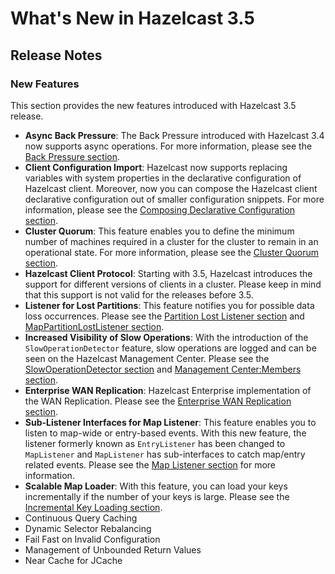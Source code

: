 # What's New in Hazelcast 3.5



## Release Notes

### New Features

This section provides the new features introduced with Hazelcast 3.5 release. 

- **Async Back Pressure**: The Back Pressure introduced with Hazelcast 3.4 now supports async operations. For more information, please see the [Back Pressure section](#back-pressure).
- **Client Configuration Import**: Hazelcast now supports replacing variables with system properties in the declarative configuration of Hazelcast client. Moreover, now you can compose the Hazelcast client declarative configuration out of smaller configuration snippets. For more information, please see the [Composing Declarative Configuration section](#composing-declarative-configuration).
- **Cluster Quorum**: This feature enables you to define the minimum number of machines required in a cluster for the cluster to remain in an operational state. For more information, please see  the [Cluster Quorum section](#cluster-quorum).
- **Hazelcast Client Protocol**: Starting with 3.5, Hazelcast introduces the support for different versions of clients in a cluster. Please keep in mind that this support is not valid for the releases before 3.5.
- **Listener for Lost Partitions**: This feature notifies you for possible data loss occurrences. Please see the [Partition Lost Listener section](#partition-lost-listener) and [MapPartitionLostListener section](#mappartitionlostlistener).
- **Increased Visibility of Slow Operations**: With the introduction of the `SlowOperationDetector` feature, slow operations are logged and can be seen on the Hazelcast Management Center. Please see the [SlowOperationDetector section](#slowoperationdetector) and [Management Center:Members section](#members).
- **Enterprise WAN Replication**: Hazelcast Enterprise implementation of the WAN Replication. Please see the [Enterprise WAN Replication section](#eneterprise-wan-replication).
- **Sub-Listener Interfaces for Map Listener**: This feature enables you to listen to map-wide or entry-based events. With this new feature, the listener formerly known as `EntryListener` has been changed to `MapListener` and `MapListener` has sub-interfaces to catch map/entry related events. Please see the [Map Listener section](#map-listener) for more information.
- **Scalable Map Loader**: With this feature, you can load your keys incrementally if the number of your keys is large. Please see the [Incremental Key Loading section](#incremental-key-loading).
- Continuous Query Caching
- Dynamic Selector Rebalancing
- Fail Fast on Invalid Configuration
- Management of Unbounded Return Values
- Near Cache for JCache


